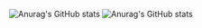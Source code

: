 <p align="center">
  <img src="https://github-readme-stats.vercel.app/api?username=lgshogun&show_icons=true&theme=dark" alt="Anurag's GitHub stats">
  <img src="https://github-readme-stats.vercel.app/api?username=lgshogun&show_icons=true&theme=dark" alt="Anurag's GitHub stats">
</p>
